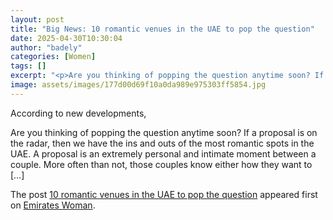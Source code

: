 ```yaml
---
layout: post
title: "Big News: 10 romantic venues in the UAE to pop the question"
date: 2025-04-30T10:30:04
author: "badely"
categories: [Women]
tags: []
excerpt: "<p>Are you thinking of popping the question anytime soon? If a proposal is on the radar, then we have the ins and outs of the most romantic spots in t"
image: assets/images/177d00d69f10a0da989e975303ff5854.jpg
---
```


According to new developments, <p>Are you thinking of popping the question anytime soon? If a proposal is on the radar, then we have the ins and outs of the most romantic spots in the UAE. A proposal is an extremely personal and intimate moment between a couple. More often than not, those couples know either how they want to [&#8230;]</p>
<p>The post <a href="https://emirateswoman.com/10-romantic-venues-in-the-uae-to-pop-the-question/" rel="nofollow">10 romantic venues in the UAE to pop the question</a> appeared first on <a href="https://emirateswoman.com" rel="nofollow">Emirates Woman</a>.</p>

